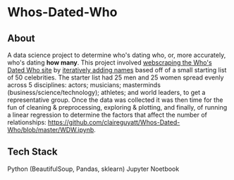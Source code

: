 # Whos-Dated-Who

## About
A data science project to determine who's dating who, or, more accurately, who's dating **how many**. 
This project involved [webscraping the Who's Dated Who site](https://github.com/claireguyatt/Whos-Dated-Who/blob/master/src/collect_data.py) by [iteratively adding names](https://github.com/claireguyatt/Whos-Dated-Who/blob/master/src/get_names.py) based off of a small starting list of 50 celebrities. 
The starter list had 25 men and 25 women spread evenly across 5 disciplines: actors; musicians; masterminds (business/science/technology); athletes; and world leaders, to get a representative group.
Once the data was collected it was then time for the fun of cleaning & preprocessing, exploring & plotting, and finally, of running a linear regression to determine the factors
that affect the number of relationships: https://github.com/claireguyatt/Whos-Dated-Who/blob/master/WDW.ipynb.

## Tech Stack
Python (BeautifulSoup, Pandas, sklearn)
Jupyter Noetbook
